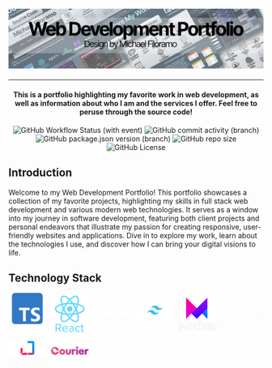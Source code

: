 <div align="center" style="margin-top: 20px;"> <!-- Adjust the top margin to increase or decrease space above the logo -->

<img src="public/images/hero-banners/hero-banner-readme.png" alt="app-logo-main" width="" height="" style="margin-bottom: 5px;"> <!-- Reduce bottom margin to decrease space between logo and title -->

<hr style="margin-top: 5px; margin-bottom: 20px;"> <!-- Adjust margins to control space around the horizontal rule -->

<h4 align="center" style="margin-top: 0;">This is a portfolio highlighting my favorite work in web development, as well as information about who I am and the services I offer. Feel free to peruse through the source code!</h4>

<div align="center">
  <img alt="GitHub Workflow Status (with event)" src="https://img.shields.io/github/actions/workflow/status/mfiloramo/worldChatApp/.github%2Fworkflows%2Fmain_lingolink.yml">
  <img alt="GitHub commit activity (branch)" src="https://img.shields.io/github/commit-activity/w/mfiloramo/personal-page/main">
  <img alt="GitHub package.json version (branch)" src="https://img.shields.io/github/package-json/v/mfiloramo/personal-page/main">
  <img alt="GitHub repo size" src="https://img.shields.io/github/repo-size/mfiloramo/personal-page">
  <img alt="GitHub License" src="https://img.shields.io/github/license/mfiloramo/personal-page">
</div>

</div>


## Introduction

Welcome to my Web Development Portfolio! This portfolio showcases a collection of my favorite projects, highlighting my skills in full stack web development and various modern web technologies. It serves as a window into my journey in software development, featuring both client projects and personal endeavors that illustrate my passion for creating responsive, user-friendly websites and applications. Dive in to explore my work, learn about the technologies I use, and discover how I can bring your digital visions to life.

## Technology Stack
<p align="left" style='display: flex; flex-direction: row; flex-wrap: wrap; justify-content: flex-start; gap: 10px; align-items: center'>
  <a href="https://www.typescriptlang.org/" target="_blank"> <img src="public/images/technology-icons/tech-typescript.png" alt="typescript" width="74" /> </a>
  <a href="https://reactjs.org/" target="_blank"> <img src="https://raw.githubusercontent.com/devicons/devicon/master/icons/react/react-original-wordmark.svg" alt="react" width="74" /> </a>
  <a href="https://tailwindcss.com/" target="_blank"> <img src="public/images/technology-icons/tech-next.png" alt="nextjs" width=74/> </a>
  <a href="https://tailwindcss.com/" target="_blank"> <img src="public/images/technology-icons/tech-tailwind.png" alt="tailwind" width=74 height=31/> </a>
  <a href="https://tailwindcss.com/" target="_blank"> <img src="public/images/technology-icons/tech-motion.png" alt="motion" width=74/> </a>
  <a href="https://tailwindcss.com/" target="_blank"> <img src="public/images/technology-icons/tech-vercel.png" alt="vercel" width=74/> </a>
  <a href="https://tailwindcss.com/" target="_blank"> <img src="public/images/technology-icons/tech-turbopack.png" alt="turbopack" width=74/> </a>
  <a href="https://tailwindcss.com/" target="_blank"> <img src="public/images/technology-icons/tech-courier.png" alt="courier" width=74/> </a>

</p>